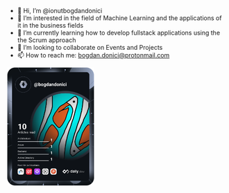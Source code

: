 - 👋 Hi, I’m @ionutbogdandonici
- 👀 I’m interested in the field of Machine Learning and the applications of it in the business fields
- 🌱 I’m currently learning how to develop fullstack applications using the the Scrum approach
- 💞️ I’m looking to collaborate on Events and Projects
- 📫 How to reach me: bogdan.donici@protonmail.com

<!---
ionutbogdandonici/ionutbogdandonici is a ✨ special ✨ repository because its `README.md` (this file) appears on your GitHub profile.
You can click the Preview link to take a look at your changes.
--->
<a href="https://app.daily.dev/DailyDevTips"><img src="https://github.com/ionutbogdandonici/ionutbogdandonici/blob/main/devcard.svg" width="200" alt="Bogdan Donici's Dev Card"/></a>

